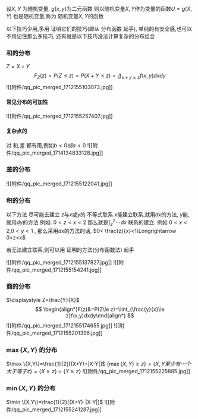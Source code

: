 

设$X,Y$ 为随机变量, $g(x,y)$为二元函数
则以随机变量$X,Y$作为变量的函数$U=g(X,Y)$ 也是随机变量,称为 随机变量$X,Y$的函数


以下技巧少用,多用 证明它们的技巧(即从 分布函数 起手), 单纯的有安全感,也可以不用记住那么多技巧, 还有就是以下技巧没法计算复杂的分布组合


### 和的分布
$Z=X+Y$
$$
F_Z(z)=P(Z\le z)=P(X+Y\le z)=\iint_{x+y\le z}f(x,y)dxdy
$$
![[附件/qq_pic_merged_1712155103073.jpg]]
#### 常见分布的可加性
![[附件/qq_pic_merged_1712155257407.jpg]]
#### 复杂点的
对 和,差 都有用,例如$b<0或a<0$
![[附件/qq_pic_merged_1714134833128.jpg]]

### 差的分布
![[附件/qq_pic_merged_1712155122041.jpg]]
### 积的分布
以下方法 尽可能去建立 $z$与$x$或$y$的 不等式联系
$x$能建立联系,就用$dx$的方法, $y$能,就用$dy$的方法
例如: $0<z<x<2$ 那么就是$\displaystyle{\int_{z}^{2}\cdots dx}$ 
联系的建立: 例如 $0<x<2$,$0<y<1$ , 那么采用$dx$的方法的话, $0< \frac{z}{x}<1\Longrightarrow 0<z<x$

若无法建立联系,则可以用 证明的方法(分布函数法) 起手

![[附件/qq_pic_merged_1712155137827.jpg]]
![[附件/qq_pic_merged_1712155154241.jpg]]
### 商的分布
$\displaystyle Z=\frac{Y}{X}$
$$
\begin{align*}F(z)&=P(Z\le z)=\iint_{\frac{y}{x}\le z}f(x,y)dxdy\end{align*}
$$
![[附件/qq_pic_merged_1712155174655.jpg]]
![[附件/qq_pic_merged_1712155201396.jpg]]
### $\max \{X,Y\}$ 的分布
$\max \{X,Y\}=\frac{1}{2}[(X+Y)+|X-Y|]$
$\displaystyle{ \{\max \{X,Y\}\geq z\}}= \{X,Y至少有一个大于等于z\}= \{X\geq z\}\cup  \{Y\geq z\}$
![[附件/qq_pic_merged_1712155225885.jpg]]
### $\min \{X,Y\}$ 的分布
$\min \{X,Y\}=\frac{1}{2}[(X+Y)-|X-Y|]$
![[附件/qq_pic_merged_1712155241287.jpg]]

